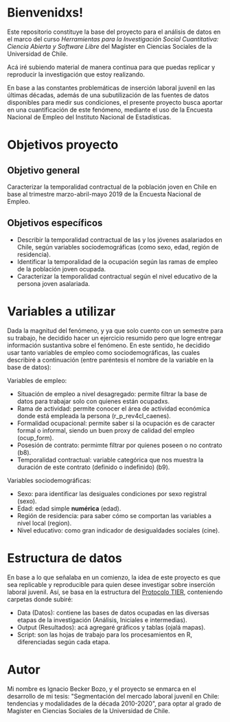 # Bienvenidxs!

Este repositorio constituye la base del proyecto para el análisis de datos en el marco del curso _Herramientas para la Investigación Social Cuantitativa: Ciencia Abierta y Software Libre_ del Magíster en Ciencias Sociales de la Universidad de Chile.

Acá iré subiendo material de manera continua para que puedas replicar y reproducir la investigación que estoy realizando.

En base a las constantes problemáticas de inserción laboral juvenil en las últimas décadas, además de una subutilización de las fuentes de datos disponibles para medir sus condiciones, el presente proyecto busca aportar en una cuantificación de este fenómeno, mediante el uso de la Encuesta Nacional de Empleo del Instituto Nacional de Estadísticas.

# Objetivos proyecto

## Objetivo general

Caracterizar la temporalidad contractual de la población joven en Chile en base al trimestre marzo-abril-mayo 2019 de la Encuesta Nacional de Empleo.

## Objetivos específicos

* Describir la temporalidad contractual de las y los jóvenes asalariados en Chile, según variables sociodemográficas (como sexo, edad, región de residencia).
* Identificar la temporalidad de la ocupación según las ramas de empleo de la población joven ocupada.
* Caracterizar la temporalidad contractual según el nivel educativo de la persona joven asalariada.

# Variables a utilizar

Dada la magnitud del fenómeno, y ya que solo cuento con un semestre para su trabajo, he decidido hacer un ejercicio resumido pero que logre entregar información sustantiva sobre el fenómeno. En este sentido, he decidido usar tanto variables de empleo como sociodemográficas, las cuales describiré a continuación (entre paréntesis el nombre de la variable en la base de datos):

Variables de empleo: 
+ Situación de empleo a nivel desagregado: permite filtrar la base de datos para trabajar solo con quienes están ocupadxs.
+ Rama de actividad: permite conocer el área de actividad económica donde está empleada la persona (r_p_rev4cl_caenes).
+ Formalidad ocupacional: permite saber si la ocupación es de caracter formal o informal, siendo un buen proxy de calidad del empleo (ocup_form).
+ Posesión de contrato: permimte filtrar por quienes poseen o no contrato (b8).
+ Temporalidad contractual: variable categórica que nos muestra la duración de este contrato (definido o indefinido) (b9).

Variables sociodemográficas:
+ Sexo: para identificar las desiguales condiciones por sexo registral (sexo).
+ Edad: edad simple **numérica** (edad).
+ Región de residencia: para saber cómo se comportan las variables a nivel local (region).
+ Nivel educativo: como gran indicador de desigualdades sociales (cine).

# Estructura de datos

En base a lo que señalaba en un comienzo, la idea de este proyecto es que sea replicable y reproducible para quien desee investigar sobre inserción laboral juvenil. Así, se basa en la estructura del [Protocolo TIER](https://www.projecttier.org/tier-protocol/demo-project/), conteniendo carpetas donde subiré:
+ Data (Datos): contiene las bases de datos ocupadas en las diversas etapas de la investigación (Análisis, Iniciales e intermedias).
+ Output (Resultados): acá agregaré gráficos y tablas (ojalá mapas).
+ Script: son las hojas de trabajo para los procesamientos en R, diferenciadas según cada etapa.

# Autor

Mi nombre es Ignacio Becker Bozo, y el proyecto se enmarca en el desarrollo de mi tesis: "Segmentación del mercado laboral juvenil en Chile: tendencias y modalidades de la década 2010-2020", para optar al grado de Magíster en Ciencias Sociales de la Universidad de Chile.
